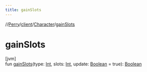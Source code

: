 ```yaml
---
title: gainSlots
---
```

//[Perry](../../../index.html)/[client](../index.html)/[Character](index.html)/[gainSlots](gain-slots.html)



# gainSlots



[jvm]\
fun [gainSlots](gain-slots.html)(type: [Int](https://kotlinlang.org/api/latest/jvm/stdlib/kotlin/-int/index.html), slots: [Int](https://kotlinlang.org/api/latest/jvm/stdlib/kotlin/-int/index.html), update: [Boolean](https://kotlinlang.org/api/latest/jvm/stdlib/kotlin/-boolean/index.html) = true): [Boolean](https://kotlinlang.org/api/latest/jvm/stdlib/kotlin/-boolean/index.html)




